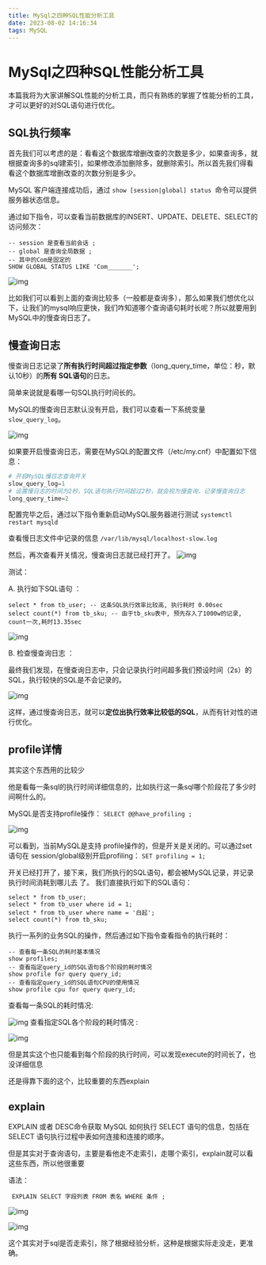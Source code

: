 ```yaml
---
title: MySql之四种SQL性能分析工具
date: 2023-08-02 14:16:34
tags: MySQL
---
```


# MySql之四种SQL性能分析工具

本篇我将为大家讲解SQL性能的分析工具，而只有熟练的掌握了性能分析的工具，才可以更好的对SQL语句进行优化。

## SQL执行频率

首先我们可以考虑的是：看看这个数据库增删改查的次数是多少，如果查询多，就根据查询多的sql建索引，如果修改添加删除多，就删除索引。所以首先我们得看看这个数据库增删改查的次数分别是多少。





MySQL 客户端连接成功后，通过 `show [session|global] status `命令可以提供服务器状态信息。

通过如下指令，可以查看当前数据库的INSERT、UPDATE、DELETE、SELECT的访问频次：  

```plsql
-- session 是查看当前会话 ;
-- global 是查询全局数据 ;
-- 其中的Com是固定的
SHOW GLOBAL STATUS LIKE 'Com_______';
```

![img](../pic/MySql%E4%B9%8B%E5%9B%9B%E7%A7%8DSQL%E6%80%A7%E8%83%BD%E5%88%86%E6%9E%90%E5%B7%A5%E5%85%B7/1690940234133-2a60055d-9c98-4045-92bd-0cce583c58f9.png)



比如我们可以看到上面的查询比较多（一般都是查询多），那么如果我们想优化以下，让我们的mysql响应更快，我们咋知道哪个查询语句耗时长呢？所以就要用到MySQL中的慢查询日志了。

## 慢查询日志

慢查询日志记录了**所有执行时间超过指定参数**（long_query_time，单位：秒，默认10秒）的**所有 SQL语句**的日志。  

简单来说就是看哪一句SQL执行时间长的。



MySQL的慢查询日志默认没有开启，我们可以查看一下系统变量 `slow_query_log`。  

![img](../pic/MySql%E4%B9%8B%E5%9B%9B%E7%A7%8DSQL%E6%80%A7%E8%83%BD%E5%88%86%E6%9E%90%E5%B7%A5%E5%85%B7/1690940588425-d25f5f0b-4f3f-4d5d-be20-ba9d38d82029.png)

 如果要开启慢查询日志，需要在MySQL的配置文件（/etc/my.cnf）中配置如下信息：  

```powershell
# 开启MySQL慢日志查询开关
slow_query_log=1
# 设置慢日志的时间为2秒，SQL语句执行时间超过2秒，就会视为慢查询，记录慢查询日志
long_query_time=2
```

 

配置完毕之后，通过以下指令重新启动MySQL服务器进行测试 `systemctl restart mysqld  `

查看慢日志文件中记录的信息 `/var/lib/mysql/localhost-slow.log`



 然后，再次查看开关情况，慢查询日志就已经打开了。  ![img](../pic/MySql%E4%B9%8B%E5%9B%9B%E7%A7%8DSQL%E6%80%A7%E8%83%BD%E5%88%86%E6%9E%90%E5%B7%A5%E5%85%B7/1690940745717-bcee2bbd-5da5-4384-b5b8-1c329cdaf349.png)





测试：

 A. 执行如下SQL语句 ：  

```plsql
select * from tb_user; -- 这条SQL执行效率比较高, 执行耗时 0.00sec
select count(*) from tb_sku; -- 由于tb_sku表中, 预先存入了1000w的记录, count一次,耗时13.35sec
```

![img](../pic/MySql%E4%B9%8B%E5%9B%9B%E7%A7%8DSQL%E6%80%A7%E8%83%BD%E5%88%86%E6%9E%90%E5%B7%A5%E5%85%B7/1690940791696-15895b41-9a8c-4076-9010-272cf1bdf6a0.png)

 B. 检查慢查询日志 ：  

最终我们发现，在慢查询日志中，只会记录执行时间超多我们预设时间（2s）的SQL，执行较快的SQL是不会记录的。  

![img](../pic/MySql%E4%B9%8B%E5%9B%9B%E7%A7%8DSQL%E6%80%A7%E8%83%BD%E5%88%86%E6%9E%90%E5%B7%A5%E5%85%B7/1690940858627-8b6bd16f-832e-46cb-ac57-97b20482baf2.png)



 这样，通过慢查询日志，就可以**定位出执行效率比较低的SQL**，从而有针对性的进行优化。  

## profile详情

其实这个东西用的比较少

他是看每一条sql的执行时间详细信息的，比如执行这一条sql哪个阶段花了多少时间啊什么的。



MySQL是否支持profile操作：  `SELECT @@have_profiling ;  `

![img](../pic/MySql%E4%B9%8B%E5%9B%9B%E7%A7%8DSQL%E6%80%A7%E8%83%BD%E5%88%86%E6%9E%90%E5%B7%A5%E5%85%B7/1690941013722-af1a2162-cd49-4c25-bd13-4c2e6954792c.png)

可以看到，当前MySQL是支持 profile操作的，但是开关是关闭的。可以通过set语句在 session/global级别开启profiling：   `SET profiling = 1; `



开关已经打开了，接下来，我们所执行的SQL语句，都会被MySQL记录，并记录执行时间消耗到哪儿去 了。 我们直接执行如下的SQL语句：  

```plsql
select * from tb_user;
select * from tb_user where id = 1;
select * from tb_user where name = '白起';
select count(*) from tb_sku;
```

 执行一系列的业务SQL的操作，然后通过如下指令查看指令的执行耗时：  

```plsql
-- 查看每一条SQL的耗时基本情况
show profiles;
-- 查看指定query_id的SQL语句各个阶段的耗时情况
show profile for query query_id;
-- 查看指定query_id的SQL语句CPU的使用情况
show profile cpu for query query_id;
```

 查看每一条SQL的耗时情况:  

![img](../pic/MySql%E4%B9%8B%E5%9B%9B%E7%A7%8DSQL%E6%80%A7%E8%83%BD%E5%88%86%E6%9E%90%E5%B7%A5%E5%85%B7/1690941257379-bfd41c68-77a2-4018-b2d6-2890fd358b15.png) 查看指定SQL各个阶段的耗时情况 :  

![img](../pic/MySql%E4%B9%8B%E5%9B%9B%E7%A7%8DSQL%E6%80%A7%E8%83%BD%E5%88%86%E6%9E%90%E5%B7%A5%E5%85%B7/1690941271475-e1ef42e3-6be9-4f4e-8dff-da00f647e32a.png)

但是其实这个也只能看到每个阶段的执行时间，可以发现execute的时间长了，也没详细信息

还是得靠下面的这个，比较重要的东西explain

## explain

EXPLAIN 或者 DESC命令获取 MySQL 如何执行 SELECT 语句的信息，包括在 SELECT 语句执行过程中表如何连接和连接的顺序。  

但是其实对于查询语句，主要是看他走不走索引，走哪个索引，explain就可以看这些东西，所以他很重要



语法：

```
 EXPLAIN SELECT 字段列表 FROM 表名 WHERE 条件 ;  
```

![img](../pic/MySql%E4%B9%8B%E5%9B%9B%E7%A7%8DSQL%E6%80%A7%E8%83%BD%E5%88%86%E6%9E%90%E5%B7%A5%E5%85%B7/1690941504430-557cd537-4d5a-4083-a5fd-783967b1a89d.png)

![img](../pic/MySql%E4%B9%8B%E5%9B%9B%E7%A7%8DSQL%E6%80%A7%E8%83%BD%E5%88%86%E6%9E%90%E5%B7%A5%E5%85%B7/1690941519411-b9129eea-0cb1-4a7a-85b2-aeb0f8729e93.png)

这个其实对于sql是否走索引，除了根据经验分析，这种是根据实际走没走，更准确。
